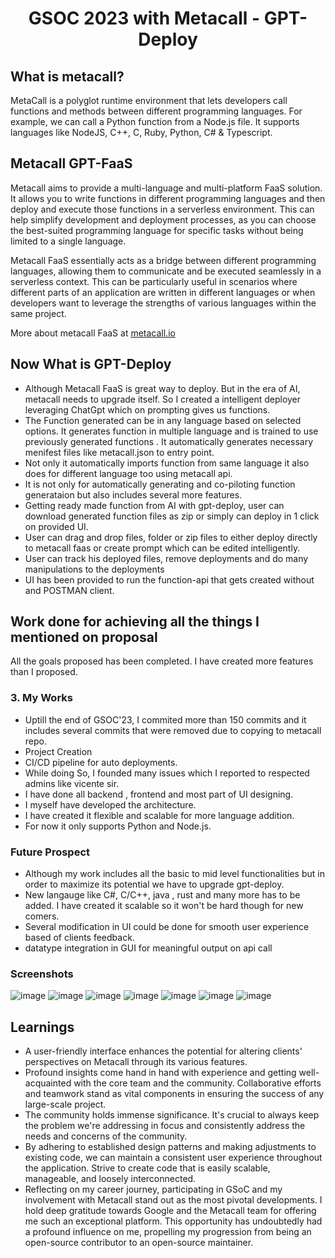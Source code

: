 <h1 align="center">GSOC 2023 with Metacall - GPT-Deploy</h1>

## What is metacall?

<p>MetaCall is a polyglot runtime environment that lets developers call functions and methods between different programming languages. For example, we can call a Python function from a Node.js file. It supports languages like NodeJS, C++, C, Ruby, Python, C# & Typescript.<p>

## Metacall GPT-FaaS

Metacall aims to provide a multi-language and multi-platform FaaS solution. It allows you to write functions in different programming languages and then deploy and execute those functions in a serverless environment. This can help simplify development and deployment processes, as you can choose the best-suited programming language for specific tasks without being limited to a single language.

Metacall FaaS essentially acts as a bridge between different programming languages, allowing them to communicate and be executed seamlessly in a serverless context. This can be particularly useful in scenarios where different parts of an application are written in different languages or when developers want to leverage the strengths of various languages within the same project.


More about metacall FaaS at <a href="https://metacall.io/doc.html#/" >metacall.io</a>


## Now What is GPT-Deploy

- Although Metacall FaaS is great way to deploy. But in the era of AI, metacall needs to upgrade itself. So I created a intelligent deployer leveraging ChatGpt which on prompting gives us functions. 
- The Function generated can be in any language based on selected options.  It generates function in multiple language and is trained to use previously generated functions . It automatically generates necessary menifest files like metacall.json to entry point.
- Not only it automatically imports function from same language it also does for different language too using metacall api.
- It is not only for automatically generating and co-piloting function generataion but also includes several more features.
- Getting ready made function from AI with gpt-deploy, user can download generated function files as zip or simply can deploy in 1 click on provided UI.
- User can drag and drop files, folder or zip files to either deploy directly to metacall faas or create prompt which can be edited intelligently.
- User can track his deployed files, remove deployments and do many manipulations to the deployments
- UI has been provided to run the function-api that gets created without and POSTMAN client.

## Work done for achieving all the things I mentioned on proposal

<p> All the goals proposed has been completed. I have created more features than I proposed. </p>  

### 3. My Works
- Uptill the end of GSOC'23, I commited more than 150 commits and it includes several commits that were removed due to copying to metacall repo.
- Project Creation
- CI/CD pipeline for auto deployments.
- While doing So, I founded many issues which I reported to respected admins like vicente sir.
- I have done all backend , frontend and most part of UI designing.
- I myself have developed the architecture.
- I have created it flexible and scalable for more language addition.
- For now it only supports Python and Node.js.

### Future Prospect
- Although my work includes all the basic to mid level functionalities but in order to maximize its potential we have to upgrade gpt-deploy.
- New langauge like C#, C/C++, java , rust and many more has to be added. I have created it scalable so it won't be hard though for new comers.
- Several modification in UI could be done for smooth user experience based of clients feedback.
- datatype integration in GUI for meaningful output on api call

### Screenshots

![image](https://github.com/metacall/gsoc-2023/assets/66236446/8f4c9a52-c75b-4cb4-9767-5e33694a0864)
![image](https://github.com/metacall/gsoc-2023/assets/66236446/15a9f0bd-119f-4914-b7ed-d667f2d6f433)
![image](https://github.com/metacall/gsoc-2023/assets/66236446/d6742395-2013-43bb-84b6-a767a6144c9d)
![image](https://github.com/metacall/gsoc-2023/assets/66236446/0d204b01-a789-4c50-8f7e-d8d20c9a7a8c)
![image](https://github.com/metacall/gsoc-2023/assets/66236446/f8c2e982-f862-468e-b6ff-dca000f396bd)
![image](https://github.com/metacall/gsoc-2023/assets/66236446/a26335d1-ee2c-45cb-8fa6-d64687de8a6a)
![image](https://github.com/metacall/gsoc-2023/assets/66236446/aacf9e5f-18c0-4caf-8d6f-dc5c9033f196)

## Learnings

- A user-friendly interface enhances the potential for altering clients' perspectives on Metacall through its various features.
- Profound insights come hand in hand with experience and getting well-acquainted with the core team and the community. Collaborative efforts and teamwork stand as vital components in ensuring the success of any large-scale project.
- The community holds immense significance. It's crucial to always keep the problem we're addressing in focus and consistently address the needs and concerns of the community.
- By adhering to established design patterns and making adjustments to existing code, we can maintain a consistent user experience throughout the application. Strive to create code that is easily scalable, manageable, and loosely interconnected.
- Reflecting on my career journey, participating in GSoC and my involvement with Metacall stand out as the most pivotal developments. I hold deep gratitude towards Google and the Metacall team for offering me such an exceptional platform. This opportunity has undoubtedly had a profound influence on me, propelling my progression from being an open-source contributor to an open-source maintainer.
